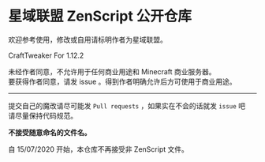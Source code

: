 # 星域联盟 ZenScript 公开仓库
欢迎参考使用，修改或自用请标明作者为星域联盟。

CraftTweaker For 1.12.2

未经作者同意，不允许用于任何商业用途和 Minecraft 商业服务器。  
要获得作者同意，请发 issue 。得到作者明确允许后方可使用于商业用途。

-----------
提交自己的魔改请尽可能发 `Pull requests` ，如果实在不会的话就发 `issue` 吧  
请尽量保持代码规范。

**不接受随意命名的文件名。**

自 15/07/2020 开始，本仓库不再接受非 ZenScript 文件。
